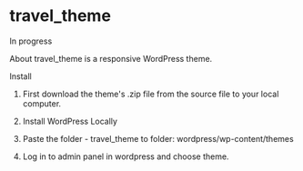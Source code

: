 # travel_theme

In progress


About
travel_theme is a responsive WordPress theme. 

Install
1. First download the theme's .zip file from the source file to your local computer.

2. Install WordPress Locally

3. Paste the folder - travel_theme to folder: wordpress/wp-content/themes

4. Log in to admin panel in wordpress and choose theme.


